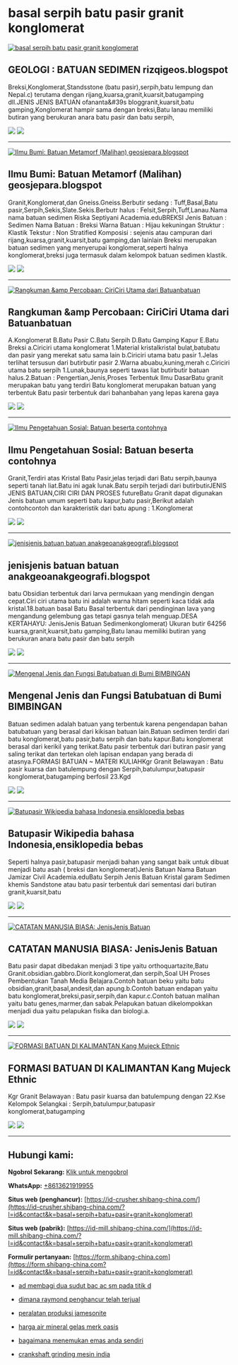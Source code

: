 # basal serpih batu pasir granit konglomerat

<a href="https://swt.shibang-china.com/?l=id&img&k=basal+serpih+batu+pasir+granit+konglomerat" target="_blank">![basal serpih batu pasir granit konglomerat](http://static.shibang-china.com/all-800x300/848.jpg)</a>

## GEOLOGI : BATUAN SEDIMEN rizqigeos.blogspot
Breksi,Konglomerat,Standsstone (batu pasir),serpih,batu lempung dan Nepal.c) terutama dengan rijang,kuarsa,granit,kuarsit,batugamping dll.JENIS JENIS BATUAN ofananta&#39s bloggranit,kuarsit,batu gamping,Konglomerat hampir sama dengan breksi,Batu lanau memiliki butiran yang berukuran anara batu pasir dan batu serpih,


<a href="https://whatsapp.shibangsoft.com/WhatsApp.php" target="_blank" title="WhatsApp">![](http://static.shibang-china.com/icon/whatsapp.png)</a> <a href="https://swt.shibang-china.com/?l=id&icon&k=basal+serpih+batu+pasir+granit+konglomerat" target="_blank">![](http://static.shibang-china.com/icon/chat-id.png)</a>

---

<a href="https://swt.shibang-china.com/?l=id&img&k=basal+serpih+batu+pasir+granit+konglomerat" target="_blank">![Ilmu Bumi: Batuan Metamorf (Malihan) geosjepara.blogspot](http://static.shibang-china.com/all-800x300/646.jpg)</a>

## Ilmu Bumi: Batuan Metamorf (Malihan) geosjepara.blogspot
Granit,Konglomerat,dan Gneiss.Gneiss.Berbutir sedang : Tuff,Basal,Batu pasir,Serpih,Sekis,Slate.Sekis.Berbutr halus : Felsit,Serpih,Tuff,Lanau.Nama nama batuan sedimen Riska Septiyani Academia.eduBREKSI Jenis Batuan : Sedimen Nama Batuan : Breksi Warna Batuan : Hijau kekuningan Struktur : Klastik Tekstur : Non Stratified Komposisi : sejenis atau campuran dari rijang,kuarsa,granit,kuarsit,batu gamping,dan lainlain Breksi merupakan batuan sedimen yang menyerupai konglomerat,seperti halnya konglomerat,breksi juga termasuk dalam kelompok batuan sedimen klastik.


<a href="https://whatsapp.shibangsoft.com/WhatsApp.php" target="_blank" title="WhatsApp">![](http://static.shibang-china.com/icon/whatsapp.png)</a> <a href="https://swt.shibang-china.com/?l=id&icon&k=basal+serpih+batu+pasir+granit+konglomerat" target="_blank">![](http://static.shibang-china.com/icon/chat-id.png)</a>

---

<a href="https://swt.shibang-china.com/?l=id&img&k=basal+serpih+batu+pasir+granit+konglomerat" target="_blank">![Rangkuman &amp Percobaan: CiriCiri Utama dari Batuanbatuan](http://static.shibang-china.com/all-800x300/101.jpg)</a>

## Rangkuman &amp Percobaan: CiriCiri Utama dari Batuanbatuan
A.Konglomerat B.Batu Pasir C.Batu Serpih D.Batu Gamping Kapur E.Batu Breksi a.Ciriciri utama konglomerat 1.Material kristalkristal bulat,batubatu dan pasir yang merekat satu sama lain b.Ciriciri utama batu pasir 1.Jelas terlihat tersusun dari butirbutir pasir 2.Warna abuabu,kuning,merah c.Ciriciri utama batu serpih 1.Lunak,baunya seperti tawas liat butirbutir batuan halus.2.Batuan : Pengertian,Jenis,Proses Terbentuk Ilmu DasarBatu granit merupakan batu yang terdiri Batu konglomerat merupakan batuan yang terbentuk Batu pasir terbentuk dari bahanbahan yang lepas karena gaya


<a href="https://whatsapp.shibangsoft.com/WhatsApp.php" target="_blank" title="WhatsApp">![](http://static.shibang-china.com/icon/whatsapp.png)</a> <a href="https://swt.shibang-china.com/?l=id&icon&k=basal+serpih+batu+pasir+granit+konglomerat" target="_blank">![](http://static.shibang-china.com/icon/chat-id.png)</a>

---

<a href="https://swt.shibang-china.com/?l=id&img&k=basal+serpih+batu+pasir+granit+konglomerat" target="_blank">![Ilmu Pengetahuan Sosial: Batuan beserta contohnya](http://static.shibang-china.com/all-800x300/1483.jpg)</a>

## Ilmu Pengetahuan Sosial: Batuan beserta contohnya
Granit,Terdiri atas Kristal Batu Pasir,jelas terjadi dari Batu serpih,baunya seperti tanah liat.Batu ini agak lunak.Batu serpih terjadi dari butirbutirJENIS JENIS BATUAN,CIRI CIRI DAN PROSES futureBatu Granit dapat digunakan Jenis batuan umum seperti batu kapur,batu pasir,Berikut adalah contohcontoh dan karakteristik dari batu apung : 1.Konglomerat


<a href="https://whatsapp.shibangsoft.com/WhatsApp.php" target="_blank" title="WhatsApp">![](http://static.shibang-china.com/icon/whatsapp.png)</a> <a href="https://swt.shibang-china.com/?l=id&icon&k=basal+serpih+batu+pasir+granit+konglomerat" target="_blank">![](http://static.shibang-china.com/icon/chat-id.png)</a>

---

<a href="https://swt.shibang-china.com/?l=id&img&k=basal+serpih+batu+pasir+granit+konglomerat" target="_blank">![jenisjenis batuan batuan anakgeoanakgeografi.blogspot](http://static.shibang-china.com/all-800x300/404.jpg)</a>

## jenisjenis batuan batuan anakgeoanakgeografi.blogspot
batu Obsidian terbentuk dari larva permukaan yang mendingin dengan cepat.Ciri ciri utama batu ini adalah warna hitam seperti kaca tidak ada kristal.18.batuan basal Batu Basal terbentuk dari pendinginan lava yang mengandung gelembung gas tetapi gasnya telah menguap.DESA KERTAHAYU: JenisJenis Batuan Sedimenkonglomerat) Ukuran butir 64256 kuarsa,granit,kuarsit,batu gamping,Batu lanau memiliki butiran yang berukuran anara batu pasir dan batu serpih


<a href="https://whatsapp.shibangsoft.com/WhatsApp.php" target="_blank" title="WhatsApp">![](http://static.shibang-china.com/icon/whatsapp.png)</a> <a href="https://swt.shibang-china.com/?l=id&icon&k=basal+serpih+batu+pasir+granit+konglomerat" target="_blank">![](http://static.shibang-china.com/icon/chat-id.png)</a>

---

<a href="https://swt.shibang-china.com/?l=id&img&k=basal+serpih+batu+pasir+granit+konglomerat" target="_blank">![Mengenal Jenis dan Fungsi Batubatuan di Bumi BIMBINGAN](http://static.shibang-china.com/all-800x300/394.jpg)</a>

## Mengenal Jenis dan Fungsi Batubatuan di Bumi BIMBINGAN
Batuan sedimen adalah batuan yang terbentuk karena pengendapan bahan batubatuan yang berasal dari kikisan batuan lain.Batuan sedimen terdiri dari batu konglomerat,batu pasir,batu serpih dan batu kapur.Batu konglomerat berasal dari kerikil yang terikat.Batu pasir terbentuk dari butiran pasir yang saling terikat dan tertekan oleh lapisan endapan yang berada di atasnya.FORMASI BATUAN ~ MATERI KULIAHKgr Granit Belawayan : Batu pasir kuarsa dan batulempung dengan Serpih,batulumpur,batupasir konglomerat,batugamping berfosil 23.Kgd


<a href="https://whatsapp.shibangsoft.com/WhatsApp.php" target="_blank" title="WhatsApp">![](http://static.shibang-china.com/icon/whatsapp.png)</a> <a href="https://swt.shibang-china.com/?l=id&icon&k=basal+serpih+batu+pasir+granit+konglomerat" target="_blank">![](http://static.shibang-china.com/icon/chat-id.png)</a>

---

<a href="https://swt.shibang-china.com/?l=id&img&k=basal+serpih+batu+pasir+granit+konglomerat" target="_blank">![Batupasir Wikipedia bahasa Indonesia,ensiklopedia bebas](http://static.shibang-china.com/all-800x300/1383.jpg)</a>

## Batupasir Wikipedia bahasa Indonesia,ensiklopedia bebas
Seperti halnya pasir,batupasir menjadi bahan yang sangat baik untuk dibuat menjadi batu asah ( breksi dan konglomerat)Jenis Batuan Nama Batuan Jamizar Civil Academia.eduBatu Serpih Jenis Batuan Kristal garam Sedimen khemis Sandstone atau batu pasir terbentuk dari sementasi dari butiran granit,kuarsit,batu


<a href="https://whatsapp.shibangsoft.com/WhatsApp.php" target="_blank" title="WhatsApp">![](http://static.shibang-china.com/icon/whatsapp.png)</a> <a href="https://swt.shibang-china.com/?l=id&icon&k=basal+serpih+batu+pasir+granit+konglomerat" target="_blank">![](http://static.shibang-china.com/icon/chat-id.png)</a>

---

<a href="https://swt.shibang-china.com/?l=id&img&k=basal+serpih+batu+pasir+granit+konglomerat" target="_blank">![CATATAN MANUSIA BIASA: JenisJenis Batuan](http://static.shibang-china.com/all-800x300/887.jpg)</a>

## CATATAN MANUSIA BIASA: JenisJenis Batuan
Batu pasir dapat dibedakan menjadi 3 tipe yaitu orthoquartazite,Batu Granit.obsidian.gabbro.Diorit.konglomerat,dan serpih,Soal UH Proses Pembentukan Tanah Media Belajara.Contoh batuan beku yaitu batu obsidian,granit,basal,andesit,dan apung.b.Contoh batuan endapan yaitu batu konglomerat,breksi,pasir,serpih,dan kapur.c.Contoh batuan malihan yaitu batu genes,marmer,dan sabak.Pelapukan batuan dikelompokkan menjadi dua yaitu pelapukan fisika dan biologi.a.


<a href="https://whatsapp.shibangsoft.com/WhatsApp.php" target="_blank" title="WhatsApp">![](http://static.shibang-china.com/icon/whatsapp.png)</a> <a href="https://swt.shibang-china.com/?l=id&icon&k=basal+serpih+batu+pasir+granit+konglomerat" target="_blank">![](http://static.shibang-china.com/icon/chat-id.png)</a>

---

<a href="https://swt.shibang-china.com/?l=id&img&k=basal+serpih+batu+pasir+granit+konglomerat" target="_blank">![FORMASI BATUAN DI KALIMANTAN Kang Mujeck Ethnic](http://static.shibang-china.com/all-800x300/871.jpg)</a>

## FORMASI BATUAN DI KALIMANTAN Kang Mujeck Ethnic
Kgr Granit Belawayan : Batu pasir kuarsa dan batulempung dengan 22.Kse Kelompok Selangkai : Serpih,batulumpur,batupasir konglomerat,batugamping

<a href="https://whatsapp.shibangsoft.com/WhatsApp.php" target="_blank" title="WhatsApp">![](http://static.shibang-china.com/icon/whatsapp.png)</a> <a href="https://swt.shibang-china.com/?l=id&icon&k=basal+serpih+batu+pasir+granit+konglomerat" target="_blank">![](http://static.shibang-china.com/icon/chat-id.png)</a>

---
## Hubungi kami:

**Ngobrol Sekarang:** [Klik untuk mengobrol](https://swt.shibang-china.com?l=id&contact&k=basal+serpih+batu+pasir+granit+konglomerat)

**WhatsApp:**  [+8613621919955](https://whatsapp.shibangsoft.com/WhatsApp.php)

**Situs web (penghancur):** [https://id-crusher.shibang-china.com/](https://id-crusher.shibang-china.com/?l=id&contact&k=basal+serpih+batu+pasir+granit+konglomerat)

**Situs web (pabrik):** [https://id-mill.shibang-china.com/](https://id-mill.shibang-china.com/?l=id&contact&k=basal+serpih+batu+pasir+granit+konglomerat)

**Formulir pertanyaan:** [https://form.shibang-china.com](https://form.shibang-china.com?l=id&contact&k=basal+serpih+batu+pasir+granit+konglomerat)

* [ad membagi dua sudut bac ac sm pada titik d](../33/ad%20membagi%20dua%20sudut%20bac%20ac%20sm%20pada%20titik%20d.md)

* [dimana raymond penghancur telah terjual](../38/dimana%20raymond%20penghancur%20telah%20terjual.md)

* [peralatan produksi jamesonite](../33/peralatan%20produksi%20jamesonite.md)

* [harga air mineral gelas merk oasis](../35/harga%20air%20mineral%20gelas%20merk%20oasis.md)

* [bagaimana menemukan emas anda sendiri](../37/bagaimana%20menemukan%20emas%20anda%20sendiri.md)

* [crankshaft grinding mesin india](../31/crankshaft%20grinding%20mesin%20india.md)